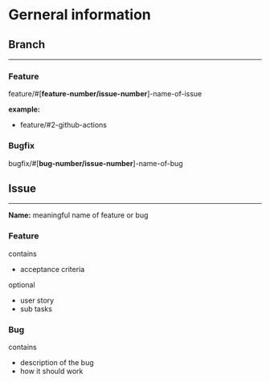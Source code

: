# Gerneral information

## Branch

---

### Feature

feature/#[**feature-number/issue-number**]-name-of-issue

**example:**
- feature/#2-github-actions

### Bugfix
bugfix/#[**bug-number/issue-number**]-name-of-bug



## Issue

---

**Name:** meaningful name of feature or bug

### Feature

contains
- acceptance criteria

optional
- user story
- sub tasks

### Bug

contains
- description of the bug 
- how it should work















